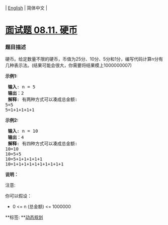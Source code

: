 | [English](README_EN.md) | 简体中文 |

# [面试题 08.11. 硬币](https://leetcode-cn.com/problems/coin-lcci)
 ### 题目描述
<p>硬币。给定数量不限的硬币，币值为25分、10分、5分和1分，编写代码计算n分有几种表示法。(结果可能会很大，你需要将结果模上1000000007)</p>

<p> <strong>示例1:</strong></p>

<pre>
<strong> 输入</strong>: n = 5
<strong> 输出</strong>：2
<strong> 解释</strong>: 有两种方式可以凑成总金额:
5=5
5=1+1+1+1+1
</pre>

<p> <strong>示例2:</strong></p>

<pre>
<strong> 输入</strong>: n = 10
<strong> 输出</strong>：4
<strong> 解释</strong>: 有四种方式可以凑成总金额:
10=10
10=5+5
10=5+1+1+1+1+1
10=1+1+1+1+1+1+1+1+1+1
</pre>

<p> <strong>说明：</strong></p>

<p>注意:</p>

<p>你可以假设：</p>

<ul>
<li>0 &lt;= n (总金额) &lt;= 1000000</li>
</ul>

**标签:	**[动态规划](https://leetcode-cn.com/tag/dynamic-programming) 